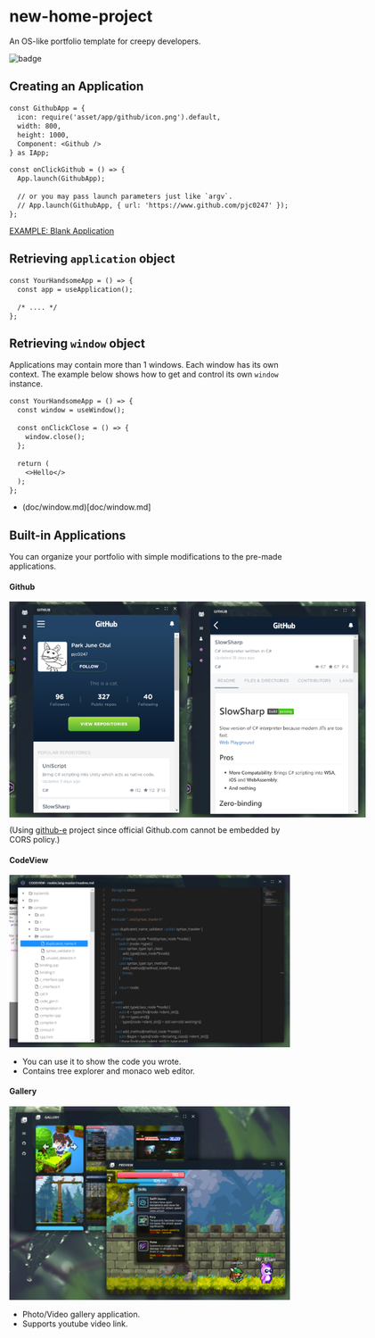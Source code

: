 new-home-project
====

An OS-like portfolio template for creepy developers.

![badge](https://www.travis-ci.com/pjc0247/new-home.svg?branch=master&status=started)

Creating an Application
----

```tsx
const GithubApp = {
  icon: require('asset/app/github/icon.png').default,
  width: 800,
  height: 1000,
  Component: <Github />
} as IApp;
```
```tsx
const onClickGithub = () => {
  App.launch(GithubApp);
  
  // or you may pass launch parameters just like `argv`.
  // App.launch(GithubApp, { url: 'https://www.github.com/pjc0247' });
};
```

[EXAMPLE: Blank Application](src/app/blank)

Retrieving `application` object
----
```tsx
const YourHandsomeApp = () => {
  const app = useApplication();
  
  /* .... */
};
```

Retrieving `window` object
----
Applications may contain more than 1 windows.
Each window has its own context.
The example below shows how to get and control its own `window` instance.
```tsx
const YourHandsomeApp = () => {
  const window = useWindow();

  const onClickClose = () => {
    window.close();
  };

  return (
    <>Hello</>
  );
};
```

* (doc/window.md)[doc/window.md]

Built-in Applications
----
You can organize your portfolio with simple modifications to the pre-made applications. 

#### Github

<div style="display:flex">
<img src="img/github1.png" width="320" />
<img src="img/github2.png" width="320" />
</div>

(Using [github-e](https://github.com/trungdq88/github-explorer) project since official Github.com cannot be embedded by CORS policy.)

#### CodeView

<img src="img/codeview.png" width="640" />

* You can use it to show the code you wrote.
* Contains tree explorer and monaco web editor.

#### Gallery

<img src="img/gallery.png" width="640" />

* Photo/Video gallery application.
* Supports youtube video link.

